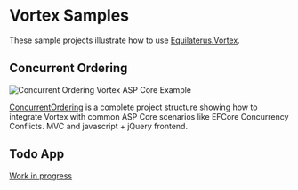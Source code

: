 # Vortex Samples

These sample projects illustrate how to use [Equilaterus.Vortex](https://equilaterus.github.io/Vortex/).

## Concurrent Ordering

![Concurrent Ordering Vortex ASP Core Example](https://equilaterus.github.io/assets/img/vortex/concurrent-ordering.png)

[ConcurrentOrdering](https://github.com/equilaterus/VortexSamples.ConcurrentOrdering) is a complete project structure showing how to integrate Vortex with common ASP Core scenarios like EFCore Concurrency Conflicts. MVC and javascript + jQuery frontend.

## Todo App

[Work in progress](https://github.com/equilaterus/VortexSamples.TodoApp)
